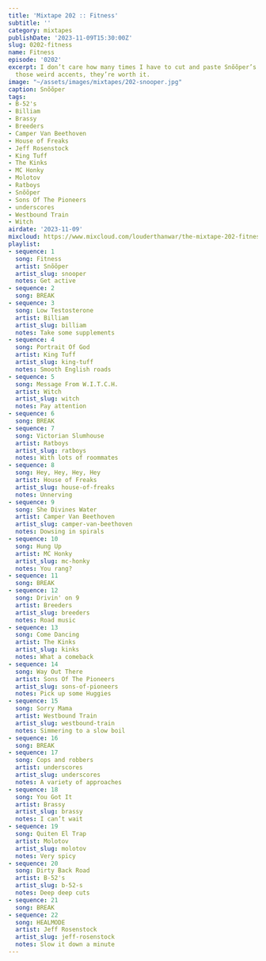 ```yaml
---
title: 'Mixtape 202 :: Fitness'
subtitle: ''
category: mixtapes
publishDate: '2023-11-09T15:30:00Z'
slug: 0202-fitness
name: Fitness
episode: '0202'
excerpt: I don’t care how many times I have to cut and paste Snõõper’s name to preserve
  those weird accents, they’re worth it.
image: "~/assets/images/mixtapes/202-snooper.jpg"
caption: Snõõper
tags:
- B-52's
- Billiam
- Brassy
- Breeders
- Camper Van Beethoven
- House of Freaks
- Jeff Rosenstock
- King Tuff
- The Kinks
- MC Honky
- Molotov
- Ratboys
- Snõõper
- Sons Of The Pioneers
- underscores
- Westbound Train
- Witch
airdate: '2023-11-09'
mixcloud: https://www.mixcloud.com/louderthanwar/the-mixtape-202-fitness-2023-11-09/
playlist:
- sequence: 1
  song: Fitness
  artist: Snõõper
  artist_slug: snooper
  notes: Get active
- sequence: 2
  song: BREAK
- sequence: 3
  song: Low Testosterone
  artist: Billiam
  artist_slug: billiam
  notes: Take some supplements
- sequence: 4
  song: Portrait Of God
  artist: King Tuff
  artist_slug: king-tuff
  notes: Smooth English roads
- sequence: 5
  song: Message From W.I.T.C.H.
  artist: Witch
  artist_slug: witch
  notes: Pay attention
- sequence: 6
  song: BREAK
- sequence: 7
  song: Victorian Slumhouse
  artist: Ratboys
  artist_slug: ratboys
  notes: With lots of roommates
- sequence: 8
  song: Hey, Hey, Hey, Hey
  artist: House of Freaks
  artist_slug: house-of-freaks
  notes: Unnerving
- sequence: 9
  song: She Divines Water
  artist: Camper Van Beethoven
  artist_slug: camper-van-beethoven
  notes: Dowsing in spirals
- sequence: 10
  song: Hung Up
  artist: MC Honky
  artist_slug: mc-honky
  notes: You rang?
- sequence: 11
  song: BREAK
- sequence: 12
  song: Drivin' on 9
  artist: Breeders
  artist_slug: breeders
  notes: Road music
- sequence: 13
  song: Come Dancing
  artist: The Kinks
  artist_slug: kinks
  notes: What a comeback
- sequence: 14
  song: Way Out There
  artist: Sons Of The Pioneers
  artist_slug: sons-of-pioneers
  notes: Pick up some Huggies
- sequence: 15
  song: Sorry Mama
  artist: Westbound Train
  artist_slug: westbound-train
  notes: Simmering to a slow boil
- sequence: 16
  song: BREAK
- sequence: 17
  song: Cops and robbers
  artist: underscores
  artist_slug: underscores
  notes: A variety of approaches
- sequence: 18
  song: You Got It
  artist: Brassy
  artist_slug: brassy
  notes: I can’t wait
- sequence: 19
  song: Quiten El Trap
  artist: Molotov
  artist_slug: molotov
  notes: Very spicy
- sequence: 20
  song: Dirty Back Road
  artist: B-52's
  artist_slug: b-52-s
  notes: Deep deep cuts
- sequence: 21
  song: BREAK
- sequence: 22
  song: HEALMODE
  artist: Jeff Rosenstock
  artist_slug: jeff-rosenstock
  notes: Slow it down a minute
---
```


